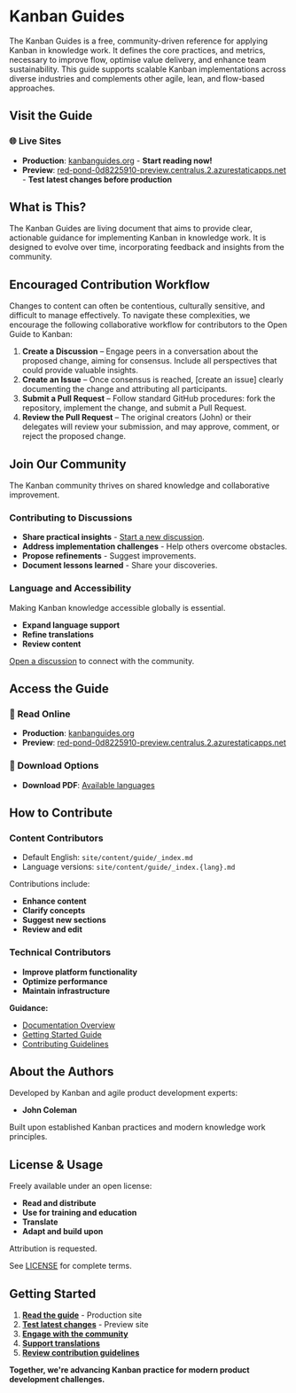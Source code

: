 # Kanban Guides

The Kanban Guides is a free, community-driven reference for applying Kanban in knowledge work. It defines the core practices, and metrics, necessary to improve flow, optimise value delivery, and enhance team sustainability. This guide supports scalable Kanban implementations across diverse industries and complements other agile, lean, and flow-based approaches.

## Visit the Guide

### 🌐 Live Sites

- **Production**: [kanbanguides.org](https://kanbanguides.org) - **Start reading now!**
- **Preview**: [red-pond-0d8225910-preview.centralus.2.azurestaticapps.net](https://red-pond-0d8225910-preview.centralus.2.azurestaticapps.net/) - **Test latest changes before production**

## What is This?

The Kanban Guides are living document that aims to provide clear, actionable guidance for implementing Kanban in knowledge work. It is designed to evolve over time, incorporating feedback and insights from the community.

## Encouraged Contribution Workflow

Changes to content can often be contentious, culturally sensitive, and difficult to manage effectively. To navigate these complexities, we encourage the following collaborative workflow for contributors to the Open Guide to Kanban:

1. **Create a Discussion** – Engage peers in a conversation about the proposed change, aiming for consensus. Include all perspectives that could provide valuable insights.
2. **Create an Issue** – Once consensus is reached, \[create an issue] clearly documenting the change and attributing all participants.
3. **Submit a Pull Request** – Follow standard GitHub procedures: fork the repository, implement the change, and submit a Pull Request.
4. **Review the Pull Request** – The original creators (John) or their delegates will review your submission, and may approve, comment, or reject the proposed change.

## Join Our Community

The Kanban community thrives on shared knowledge and collaborative improvement.

### Contributing to Discussions

- **Share practical insights** - [Start a new discussion](https://github.com/KanbanGuides/KanbanGuides/discussions).
- **Address implementation challenges** - Help others overcome obstacles.
- **Propose refinements** - Suggest improvements.
- **Document lessons learned** - Share your discoveries.

### Language and Accessibility

Making Kanban knowledge accessible globally is essential.

- **Expand language support**
- **Refine translations**
- **Review content**

[Open a discussion](https://github.com/KanbanGuides/KanbanGuides/discussions) to connect with the community.

## Access the Guide

### 📖 Read Online

- **Production**: [kanbanguides.org](https://kanbanguides.org)
- **Preview**: [red-pond-0d8225910-preview.centralus.2.azurestaticapps.net](https://red-pond-0d8225910-preview.centralus.2.azurestaticapps.net/)

### 📄 Download Options

- **Download PDF**: [Available languages](https://kanbanguides.org/download)

## How to Contribute

### Content Contributors

- Default English: `site/content/guide/_index.md`
- Language versions: `site/content/guide/_index.{lang}.md`

Contributions include:

- **Enhance content**
- **Clarify concepts**
- **Suggest new sections**
- **Review and edit**

### Technical Contributors

- **Improve platform functionality**
- **Optimize performance**
- **Maintain infrastructure**

**Guidance:**

- [Documentation Overview](./docs/README.md)
- [Getting Started Guide](./docs/getting-started.md)
- [Contributing Guidelines](./docs/contributing.md)

## About the Authors

Developed by Kanban and agile product development experts:

- **John Coleman**

Built upon established Kanban practices and modern knowledge work principles.

## License & Usage

Freely available under an open license:

- **Read and distribute**
- **Use for training and education**
- **Translate**
- **Adapt and build upon**

Attribution is requested.

See [LICENSE](./LICENSE) for complete terms.

## Getting Started

1. **[Read the guide](https://kanbanguides.org)** - Production site
2. **[Test latest changes](https://red-pond-0d8225910-preview.centralus.2.azurestaticapps.net/)** - Preview site
3. **[Engage with the community](https://github.com/KanbanGuides/KanbanGuides/discussions)**
4. **[Support translations](https://github.com/KanbanGuides/KanbanGuides/discussions)**
5. **[Review contribution guidelines](./docs/contributing.md)**

**Together, we're advancing Kanban practice for modern product development challenges.**
